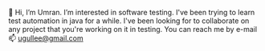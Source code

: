 🌱 Hi, I’m Umran. I’m interested in software testing. I've been trying to learn test automation in java for a while.
I've been looking for to collaborate on any project that you're working on it in testing. 
You can reach me by e-mail 📫
ugullee@gmail.com
